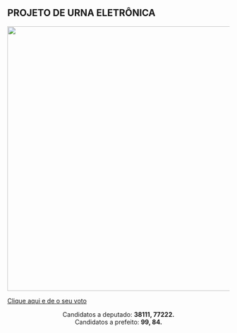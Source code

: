 ## PROJETO DE URNA ELETRÔNICA

<div align="center">
  <img width="600px" src="https://user-images.githubusercontent.com/99558382/161622351-0dc79a36-6478-42ea-a650-b398b838c134.jpg"/>

<div align="left">

  <a href="https://linconvinicius.github.io/Urna-Eletronica/" width="40px">Clique aqui e de o seu voto</a>
</div>

<div>
Candidatos a deputado: <b>38111, 77222.</b><br>
Candidatos a prefeito: <b>99, 84.</b>
</div>
